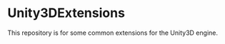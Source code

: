 Unity3DExtensions
=================

This repository is for some common extensions for the Unity3D engine.
